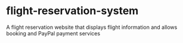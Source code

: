 # flight-reservation-system
A flight reservation website that displays flight information and allows booking and PayPal payment services

